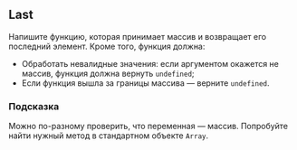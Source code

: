 ## Last ##
Напишите функцию, которая принимает массив и возвращает его последний элемент. Кроме того, функция должна:

* Обработать невалидные значения: если аргументом окажется не массив, функция должна вернуть `undefined`;
* Если функция вышла за границы массива — верните `undefined`.

### Подсказка ###
Можно по-разному проверить, что переменная — массив. Попробуйте найти нужный метод в стандартном объекте `Array`.